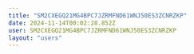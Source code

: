 ```yaml
---
title: "SM2CXEGQ21MG4BPC7JZRMFND61WNJ50ES3ZCNRZKP"
date: 2024-11-14T00:02:28.852Z
user: SM2CXEGQ21MG4BPC7JZRMFND61WNJ50ES3ZCNRZKP
layout: "users"
---
```

    